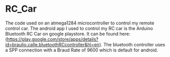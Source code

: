 RC_Car
======

The code used on an atmega1284 microcontroller to control my remote control car. The android app I used to control my RC car is the Arduino Bluetooth RC Car on google playstore. It can be found here: (https://play.google.com/store/apps/details?id=braulio.calle.bluetoothRCcontroller&hl=en). The bluetooth controller uses a SPP connection with a Braud Rate of 9600 which is default for android.
